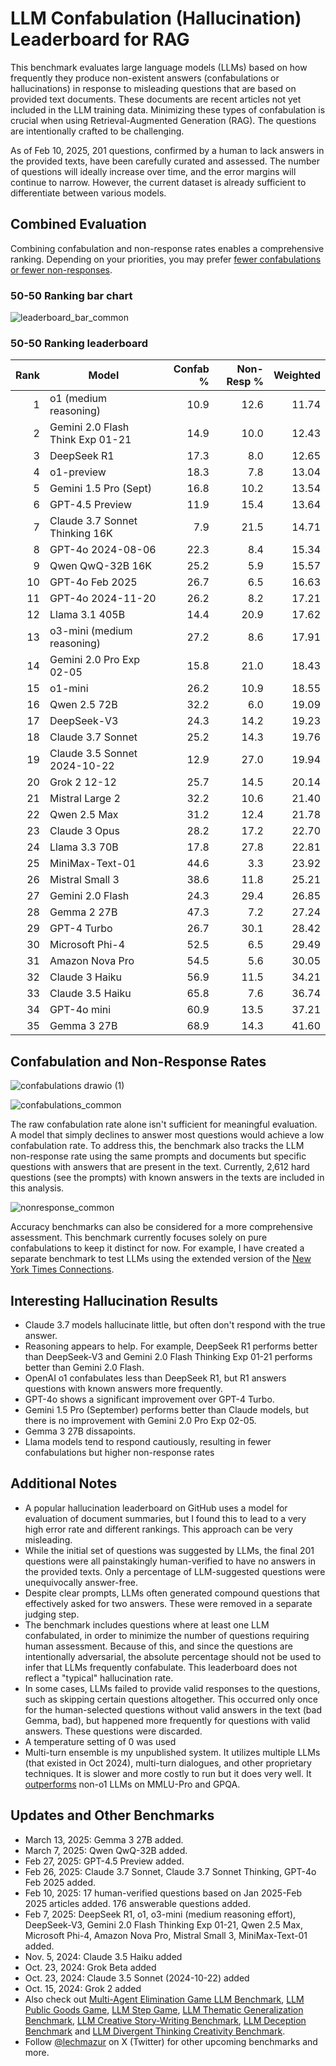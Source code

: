 # LLM Confabulation (Hallucination) Leaderboard for RAG

This benchmark evaluates large language models (LLMs) based on how frequently they produce non-existent answers (confabulations or hallucinations) in response to misleading questions that are based on provided text documents. These documents are recent articles not yet included in the LLM training data. Minimizing these types of confabulation is crucial when using Retrieval-Augmented Generation (RAG). The questions are intentionally crafted to be challenging.

As of Feb 10, 2025, 201 questions, confirmed by a human to lack answers in the provided texts, have been carefully curated and assessed. The number of questions will ideally increase over time, and the error margins will continue to narrow. However, the current dataset is already sufficient to differentiate between various models.

## Combined Evaluation
Combining confabulation and non-response rates enables a comprehensive ranking. Depending on your priorities, you may prefer [fewer confabulations or fewer non-responses](https://lechmazur.github.io/leaderboard1.html). 

### 50-50 Ranking bar chart

![leaderboard_bar_common](https://github.com/user-attachments/assets/181b296a-5af2-4312-9b56-1c13bcafae39)

### 50-50 Ranking leaderboard

|Rank|Model|Confab %|Non-Resp %|Weighted|
|---:|---|---:|---:|---:|
|1|o1 (medium reasoning)|10.9|12.6|11.74|
|2|Gemini 2.0 Flash Think Exp 01-21|14.9|10.0|12.43|
|3|DeepSeek R1|17.3|8.0|12.65|
|4|o1-preview|18.3|7.8|13.04|
|5|Gemini 1.5 Pro (Sept)|16.8|10.2|13.54|
|6|GPT-4.5 Preview|11.9|15.4|13.64|
|7|Claude 3.7 Sonnet Thinking 16K|7.9|21.5|14.71|
|8|GPT-4o 2024-08-06|22.3|8.4|15.34|
|9|Qwen QwQ-32B 16K|25.2|5.9|15.57|
|10|GPT-4o Feb 2025|26.7|6.5|16.63|
|11|GPT-4o 2024-11-20|26.2|8.2|17.21|
|12|Llama 3.1 405B|14.4|20.9|17.62|
|13|o3-mini (medium reasoning)|27.2|8.6|17.91|
|14|Gemini 2.0 Pro Exp 02-05|15.8|21.0|18.43|
|15|o1-mini|26.2|10.9|18.55|
|16|Qwen 2.5 72B|32.2|6.0|19.09|
|17|DeepSeek-V3|24.3|14.2|19.23|
|18|Claude 3.7 Sonnet|25.2|14.3|19.76|
|19|Claude 3.5 Sonnet 2024-10-22|12.9|27.0|19.94|
|20|Grok 2 12-12|25.7|14.5|20.14|
|21|Mistral Large 2|32.2|10.6|21.40|
|22|Qwen 2.5 Max|31.2|12.4|21.78|
|23|Claude 3 Opus|28.2|17.2|22.70|
|24|Llama 3.3 70B|17.8|27.8|22.81|
|25|MiniMax-Text-01|44.6|3.3|23.92|
|26|Mistral Small 3|38.6|11.8|25.21|
|27|Gemini 2.0 Flash|24.3|29.4|26.85|
|28|Gemma 2 27B|47.3|7.2|27.24|
|29|GPT-4 Turbo|26.7|30.1|28.42|
|30|Microsoft Phi-4|52.5|6.5|29.49|
|31|Amazon Nova Pro|54.5|5.6|30.05|
|32|Claude 3 Haiku|56.9|11.5|34.21|
|33|Claude 3.5 Haiku|65.8|7.6|36.74|
|34|GPT-4o mini|60.9|13.5|37.21|
|35|Gemma 3 27B|68.9|14.3|41.60|

## Confabulation and Non-Response Rates

![confabulations drawio (1)](https://github.com/user-attachments/assets/ab3c4ae4-7605-4f7d-83ce-ae6a6f8fa1c7)

![confabulations_common](https://github.com/user-attachments/assets/6d9bab52-a149-4572-adb6-8944d4ac2b90)

The raw confabulation rate alone isn't sufficient for meaningful evaluation. A model that simply declines to answer most questions would achieve a low confabulation rate. To address this, the benchmark also tracks the LLM non-response rate using the same prompts and documents but specific questions with answers that are present in the text. Currently, 2,612 hard questions (see the prompts) with known answers in the texts are included in this analysis.

![nonresponse_common](https://github.com/user-attachments/assets/80a8d621-07da-49c6-9593-025ed7d61d6a)

Accuracy benchmarks can also be considered for a more comprehensive assessment. This benchmark currently focuses solely on pure confabulations to keep it distinct for now. For example, I have created a separate benchmark to test LLMs using the extended version of the [New York Times Connections](https://github.com/lechmazur/nyt-connections/).


## Interesting Hallucination Results
- Claude 3.7 models hallucinate little, but often don't respond with the true answer.
- Reasoning appears to help. For example, DeepSeek R1 performs better than DeepSeek-V3 and Gemini 2.0 Flash Thinking Exp 01-21 performs better than Gemini 2.0 Flash.
- OpenAI o1 confabulates less than DeepSeek R1, but R1 answers questions with known answers more frequently.
- GPT-4o shows a significant improvement over GPT-4 Turbo.
- Gemini 1.5 Pro (September) performs better than Claude models, but there is no improvement with Gemini 2.0 Pro Exp 02-05.
- Gemma 3 27B dissapoints.
- Llama models tend to respond cautiously, resulting in fewer confabulations but higher non-response rates


## Additional Notes
- A popular hallucination leaderboard on GitHub uses a model for evaluation of document summaries, but I found this to lead to a very high error rate and different rankings. This approach can be very misleading.
- While the initial set of questions was suggested by LLMs, the final 201 questions were all painstakingly human-verified to have no answers in the provided texts. Only a percentage of LLM-suggested questions were unequivocally answer-free.
- Despite clear prompts, LLMs often generated compound questions that effectively asked for two answers. These were removed in a separate judging step.
- The benchmark includes questions where at least one LLM confabulated, in order to minimize the number of questions requiring human assessment. Because of this, and since the questions are intentionally adversarial, the absolute percentage should not be used to infer that LLMs frequently confabulate. This leaderboard does not reflect a "typical" hallucination rate.
- In some cases, LLMs failed to provide valid responses to the questions, such as skipping certain questions altogether. This occurred only once for the human-selected questions without valid answers in the text (bad Gemma, bad), but happened more frequently for questions with valid answers. These questions were discarded.
- A temperature setting of 0 was used
- Multi-turn ensemble is my unpublished system. It utilizes multiple LLMs (that existed in Oct 2024), multi-turn dialogues, and other proprietary techniques. It is slower and more costly to run but it does very well. It [outperforms](https://x.com/LechMazur/status/1828804485033992514/photo/1) non-o1 LLMs on MMLU-Pro and GPQA.



## Updates and Other Benchmarks
- March 13, 2025: Gemma 3 27B added.
- March 7, 2025: Qwen QwQ-32B added.
- Feb 27, 2025: GPT-4.5 Preview added.
- Feb 26, 2025: Claude 3.7 Sonnet, Claude 3.7 Sonnet Thinking, GPT-4o Feb 2025 added.
- Feb 10, 2025: 17 human-verified questions based on Jan 2025-Feb 2025 articles added. 176 answerable questions added.
- Feb 7, 2025: DeepSeek R1, o1, o3-mini (medium reasoning effort), DeepSeek-V3, Gemini 2.0 Flash Thinking Exp 01-21, Qwen 2.5 Max, Microsoft Phi-4, Amazon Nova Pro, Mistral Small 3, MiniMax-Text-01 added.
- Nov. 5, 2024: Claude 3.5 Haiku added
- Oct. 23, 2024: Grok Beta added
- Oct. 23, 2024: Claude 3.5 Sonnet (2024-10-22) added
- Oct. 15, 2024: Grok 2 added
- Also check out [Multi-Agent Elimination Game LLM Benchmark](https://github.com/lechmazur/elimination_game/), [LLM Public Goods Game](https://github.com/lechmazur/goods), [LLM Step Game](https://github.com/lechmazur/step_game), [LLM Thematic Generalization Benchmark](https://github.com/lechmazur/generalization), [LLM Creative Story-Writing Benchmark](https://github.com/lechmazur/writing), [LLM Deception Benchmark](https://github.com/lechmazur/deception) and [LLM Divergent Thinking Creativity Benchmark](https://github.com/lechmazur/divergent).
- Follow [@lechmazur](https://x.com/LechMazur) on X (Twitter) for other upcoming benchmarks and more.



